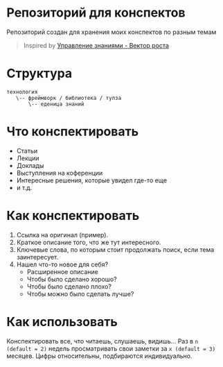 # Репозиторий для конспектов

Репозиторий создан для хранения моих конспектов по разным темам

> Inspired by [Управление знаниями - Вектор роста](https://www.youtube.com/watch?v=ejsUVp5y2W4)

# Структура

```
технология
   \-- фреймворк / библиотека / тулза
       \-- еденица знаний
```

# Что конспектировать

- Статьи
- Лекции
- Доклады
- Выступления на коференции
- Интересные решения, которые увидел где-то еще
- и т.д.

# Как конспектировать

1. Ссылка на оригинал (пример).
2. Краткое описание того, что же тут интересного.
3. Ключевые слова, по которым стоит продолжать поиск, если тема заинтересует.
4. Нашел что-то новое для себя?
   - Расширенное описание
   - Чтобы было сделано хорошо?
   - Чтобы было сделано плохо?
   - Чтобы можно было сделать лучше?

# Как использовать

Конспектировать все, что читаешь, слушаешь, видишь...
Раз в `n (default = 2)` недель просматривать свои заметки за `x (default = 3)` месяцев.
Цифры относительны, подбираются индивидуально.
